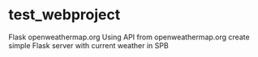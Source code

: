 # test_webproject
Flask openweathermap.org
Using API from openweathermap.org create simple Flask server with current weather in SPB
